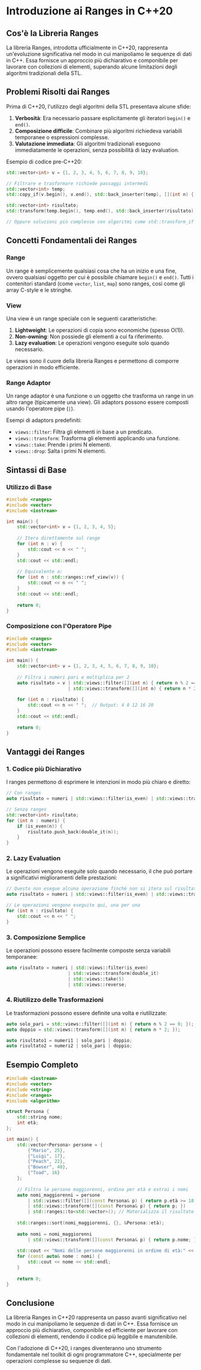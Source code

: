 # Introduzione ai Ranges in C++20

## Cos'è la Libreria Ranges

La libreria Ranges, introdotta ufficialmente in C++20, rappresenta un'evoluzione significativa nel modo in cui manipoliamo le sequenze di dati in C++. Essa fornisce un approccio più dichiarativo e componibile per lavorare con collezioni di elementi, superando alcune limitazioni degli algoritmi tradizionali della STL.

## Problemi Risolti dai Ranges

Prima di C++20, l'utilizzo degli algoritmi della STL presentava alcune sfide:

1. **Verbosità**: Era necessario passare esplicitamente gli iteratori `begin()` e `end()`.
2. **Composizione difficile**: Combinare più algoritmi richiedeva variabili temporanee o espressioni complesse.
3. **Valutazione immediata**: Gli algoritmi tradizionali eseguono immediatamente le operazioni, senza possibilità di lazy evaluation.

Esempio di codice pre-C++20:

```cpp
std::vector<int> v = {1, 2, 3, 4, 5, 6, 7, 8, 9, 10};

// Filtrare e trasformare richiede passaggi intermedi
std::vector<int> temp;
std::copy_if(v.begin(), v.end(), std::back_inserter(temp), [](int n) { return n % 2 == 0; });

std::vector<int> risultato;
std::transform(temp.begin(), temp.end(), std::back_inserter(risultato), [](int n) { return n * 2; });

// Oppure soluzioni più complesse con algoritmi come std::transform_if (che non esiste nella STL standard)
```

## Concetti Fondamentali dei Ranges

### Range

Un range è semplicemente qualsiasi cosa che ha un inizio e una fine, ovvero qualsiasi oggetto per cui è possibile chiamare `begin()` e `end()`. Tutti i contenitori standard (come `vector`, `list`, `map`) sono ranges, così come gli array C-style e le stringhe.

### View

Una view è un range speciale con le seguenti caratteristiche:

1. **Lightweight**: Le operazioni di copia sono economiche (spesso O(1)).
2. **Non-owning**: Non possiede gli elementi a cui fa riferimento.
3. **Lazy evaluation**: Le operazioni vengono eseguite solo quando necessario.

Le views sono il cuore della libreria Ranges e permettono di comporre operazioni in modo efficiente.

### Range Adaptor

Un range adaptor è una funzione o un oggetto che trasforma un range in un altro range (tipicamente una view). Gli adaptors possono essere composti usando l'operatore pipe (`|`).

Esempi di adaptors predefiniti:
- `views::filter`: Filtra gli elementi in base a un predicato.
- `views::transform`: Trasforma gli elementi applicando una funzione.
- `views::take`: Prende i primi N elementi.
- `views::drop`: Salta i primi N elementi.

## Sintassi di Base

### Utilizzo di Base

```cpp
#include <ranges>
#include <vector>
#include <iostream>

int main() {
    std::vector<int> v = {1, 2, 3, 4, 5};
    
    // Itera direttamente sul range
    for (int n : v) {
        std::cout << n << " ";
    }
    std::cout << std::endl;
    
    // Equivalente a:
    for (int n : std::ranges::ref_view(v)) {
        std::cout << n << " ";
    }
    std::cout << std::endl;
    
    return 0;
}
```

### Composizione con l'Operatore Pipe

```cpp
#include <ranges>
#include <vector>
#include <iostream>

int main() {
    std::vector<int> v = {1, 2, 3, 4, 5, 6, 7, 8, 9, 10};
    
    // Filtra i numeri pari e moltiplica per 2
    auto risultato = v | std::views::filter([](int n) { return n % 2 == 0; })
                       | std::views::transform([](int n) { return n * 2; });
    
    for (int n : risultato) {
        std::cout << n << " ";  // Output: 4 8 12 16 20
    }
    std::cout << std::endl;
    
    return 0;
}
```

## Vantaggi dei Ranges

### 1. Codice più Dichiarativo

I ranges permettono di esprimere le intenzioni in modo più chiaro e diretto:

```cpp
// Con ranges
auto risultato = numeri | std::views::filter(is_even) | std::views::transform(double_it);

// Senza ranges
std::vector<int> risultato;
for (int n : numeri) {
    if (is_even(n)) {
        risultato.push_back(double_it(n));
    }
}
```

### 2. Lazy Evaluation

Le operazioni vengono eseguite solo quando necessario, il che può portare a significativi miglioramenti delle prestazioni:

```cpp
// Questo non esegue alcuna operazione finché non si itera sul risultato
auto risultato = numeri | std::views::filter(is_even) | std::views::transform(double_it);

// Le operazioni vengono eseguite qui, una per una
for (int n : risultato) {
    std::cout << n << " ";
}
```

### 3. Composizione Semplice

Le operazioni possono essere facilmente composte senza variabili temporanee:

```cpp
auto risultato = numeri | std::views::filter(is_even)
                       | std::views::transform(double_it)
                       | std::views::take(5)
                       | std::views::reverse;
```

### 4. Riutilizzo delle Trasformazioni

Le trasformazioni possono essere definite una volta e riutilizzate:

```cpp
auto solo_pari = std::views::filter([](int n) { return n % 2 == 0; });
auto doppio = std::views::transform([](int n) { return n * 2; });

auto risultato1 = numeri1 | solo_pari | doppio;
auto risultato2 = numeri2 | solo_pari | doppio;
```

## Esempio Completo

```cpp
#include <iostream>
#include <vector>
#include <string>
#include <ranges>
#include <algorithm>

struct Persona {
    std::string nome;
    int età;
};

int main() {
    std::vector<Persona> persone = {
        {"Mario", 25},
        {"Luigi", 17},
        {"Peach", 22},
        {"Bowser", 40},
        {"Toad", 16}
    };
    
    // Filtra le persone maggiorenni, ordina per età e estrai i nomi
    auto nomi_maggiorenni = persone 
        | std::views::filter([](const Persona& p) { return p.età >= 18; })
        | std::views::transform([](const Persona& p) { return p; })
        | std::ranges::to<std::vector>(); // Materializza il risultato per poterlo ordinare
    
    std::ranges::sort(nomi_maggiorenni, {}, &Persona::età);
    
    auto nomi = nomi_maggiorenni
        | std::views::transform([](const Persona& p) { return p.nome; });
    
    std::cout << "Nomi delle persone maggiorenni in ordine di età:" << std::endl;
    for (const auto& nome : nomi) {
        std::cout << nome << std::endl;
    }
    
    return 0;
}
```

## Conclusione

La libreria Ranges in C++20 rappresenta un passo avanti significativo nel modo in cui manipoliamo le sequenze di dati in C++. Essa fornisce un approccio più dichiarativo, componibile ed efficiente per lavorare con collezioni di elementi, rendendo il codice più leggibile e manutenibile.

Con l'adozione di C++20, i ranges diventeranno uno strumento fondamentale nel toolkit di ogni programmatore C++, specialmente per operazioni complesse su sequenze di dati.
